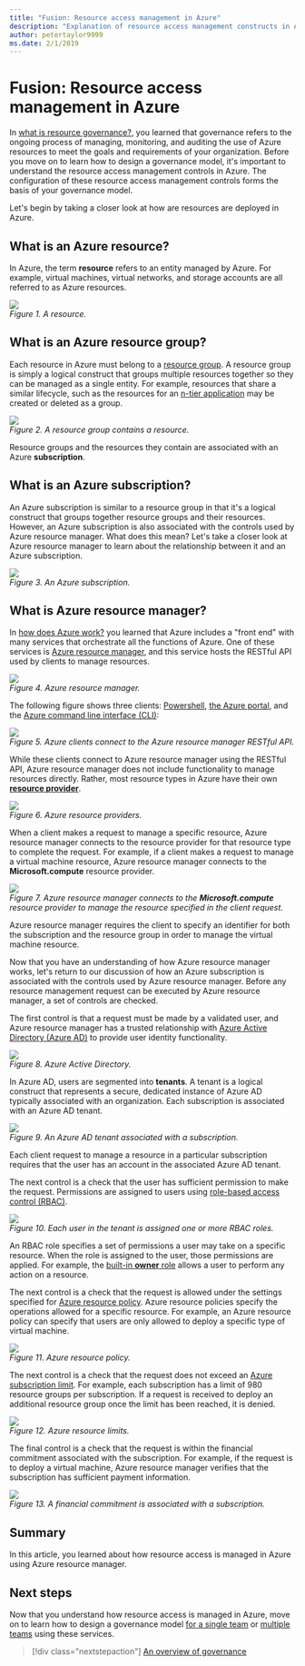 ```yaml
---
title: "Fusion: Resource access management in Azure"
description: "Explanation of resource access management constructs in Azure: Azure resource manager, subscriptions, resource groups, and resources"
author: petertaylor9999
ms.date: 2/1/2019
---
```


# Fusion: Resource access management in Azure

In [what is resource governance?](what-is-governance.md), you learned that governance refers to the ongoing process of managing, monitoring, and auditing the use of Azure resources to meet the goals and requirements of your organization. Before you move on to learn how to design a governance model, it's important to understand the resource access management controls in Azure. The configuration of these resource access management controls forms the basis of your governance model.

Let's begin by taking a closer look at how are resources are deployed in Azure. 

## What is an Azure resource?

In Azure, the term **resource** refers to an entity managed by Azure. For example, virtual machines, virtual networks, and storage accounts are all referred to as Azure resources.

![](../_images/governance-1-9.png)   
*Figure 1. A resource.*

## What is an Azure resource group?

Each resource in Azure must belong to a [resource group](/azure/azure-resource-manager/resource-group-overview#resource-groups). A resource group is simply a logical construct that groups multiple resources together so they can be managed as a single entity. For example, resources that share a similar lifecycle, such as the resources for an [n-tier application](/azure/architecture/guide/architecture-styles/n-tier) may be created or deleted as a group. 

![](../_images/governance-1-10.png)   
*Figure 2. A resource group contains a resource.* 

Resource groups and the resources they contain are associated with an Azure **subscription**. 

## What is an Azure subscription?

An Azure subscription is similar to a resource group in that it's a logical construct that groups together resource groups and their resources. However, an Azure subscription is also associated with the controls used by Azure resource manager. What does this mean? Let's take a closer look at Azure resource manager to learn about the relationship between it and an Azure subscription.

![](../_images/governance-1-11.png)   
*Figure 3. An Azure subscription.*

## What is Azure resource manager?

In [how does Azure work?](what-is-azure.md) you learned that Azure includes a "front end" with many services that orchestrate all the functions of Azure. One of these services is [Azure resource manager](/azure/azure-resource-manager/), and this service hosts the RESTful API used by clients to manage resources. 

![](../_images/governance-1-12.png)   
*Figure 4. Azure resource manager.*

The following figure shows three clients: [Powershell](/powershell/azure/overview), [the Azure portal](https://portal.azure.com), and the [Azure command line interface (CLI)](/cli/azure):

![](../_images/governance-1-13.png)   
*Figure 5. Azure clients connect to the Azure resource manager RESTful API.*

While these clients connect to Azure resource manager using the RESTful API, Azure resource manager does not include functionality to manage resources directly. Rather, most resource types in Azure have their own [**resource provider**](/azure/azure-resource-manager/resource-group-overview#terminology). 

![](../_images/governance-1-14.png)   
*Figure 6. Azure resource providers.*

When a client makes a request to manage a specific resource, Azure resource manager connects to the resource provider for that resource type to complete the request. For example, if a client makes a request to manage a virtual machine resource, Azure resource manager connects to the **Microsoft.compute** resource provider. 

![](../_images/governance-1-15.png)   
*Figure 7. Azure resource manager connects to the **Microsoft.compute** resource provider to manage the resource specified in the client request.*

Azure resource manager requires the client to specify an identifier for both the subscription and the resource group in order to manage the virtual machine resource. 

Now that you have an understanding of how Azure resource manager works, let's return to our discussion of how an Azure subscription is associated with the controls used by Azure resource manager. Before any resource management request can be executed by Azure resource manager, a set of controls are checked. 

The first control is that a request must be made by a validated user, and Azure resource manager has a trusted relationship with [Azure Active Directory (Azure AD)](/azure/active-directory/) to provide user identity functionality.

![](../_images/governance-1-16.png)   
*Figure 8. Azure Active Directory.*

In Azure AD, users are segmented into **tenants**. A tenant is a logical construct that represents a secure, dedicated instance of Azure AD typically associated with an organization. Each subscription is associated with an Azure AD tenant.

![](../_images/governance-1-17.png)   
*Figure 9. An Azure AD tenant associated with a subscription.*

Each client request to manage a resource in a particular subscription requires that the user has an account in the associated Azure AD tenant. 

The next control is a check that the user has sufficient permission to make the request. Permissions are assigned to users using [role-based access control (RBAC)](/azure/role-based-access-control/).

![](../_images/governance-1-18.png)   
*Figure 10. Each user in the tenant is assigned one or more RBAC roles.*

An RBAC role specifies a set of permissions a user may take on a specific resource. When the role is assigned to the user, those permissions are applied. For example, the [built-in **owner** role](/azure/role-based-access-control/built-in-roles#owner) allows a user to perform any action on a resource.

The next control is a check that the request is allowed under the settings specified for [Azure resource policy](/azure/governance/policy/). Azure resource policies specify the operations allowed for a specific resource. For example, an Azure resource policy can specify that users are only allowed to deploy a specific type of virtual machine.

![](../_images/governance-1-19.png)   
*Figure 11. Azure resource policy.*

The next control is a check that the request does not exceed an [Azure subscription limit](/azure/azure-subscription-service-limits). For example, each subscription has a limit of 980 resource groups per subscription. If a request is received to deploy an additional resource group once the limit has been reached, it is denied.

![](../_images/governance-1-20.png)   
*Figure 12. Azure resource limits.* 

The final control is a check that the request is within the financial commitment associated with the subscription. For example, if the request is to deploy a virtual machine, Azure resource manager verifies that the subscription has sufficient payment information.

![](../_images/governance-1-21.png)   
*Figure 13. A financial commitment is associated with a subscription.*

## Summary

In this article, you learned about how resource access is managed in Azure using Azure resource manager.

## Next steps

Now that you understand how resource access is managed in Azure, move on to learn how to design a governance model [for a single team](../governance/governance-single-team.md) or [multiple teams](../governance/governance-multiple-teams.md) using these services.

> [!div class="nextstepaction"]
> [An overview of governance](../governance/overview.md)
